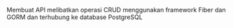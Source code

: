 Membuat API melibatkan operasi CRUD menggunakan framework Fiber dan GORM dan terhubung ke database PostgreSQL
